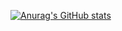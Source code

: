 [![Anurag's GitHub stats](https://github-readme-stats.vercel.app/api?username=abusaeed-shuvo)](https://github.com/anuraghazra/github-readme-stats)
